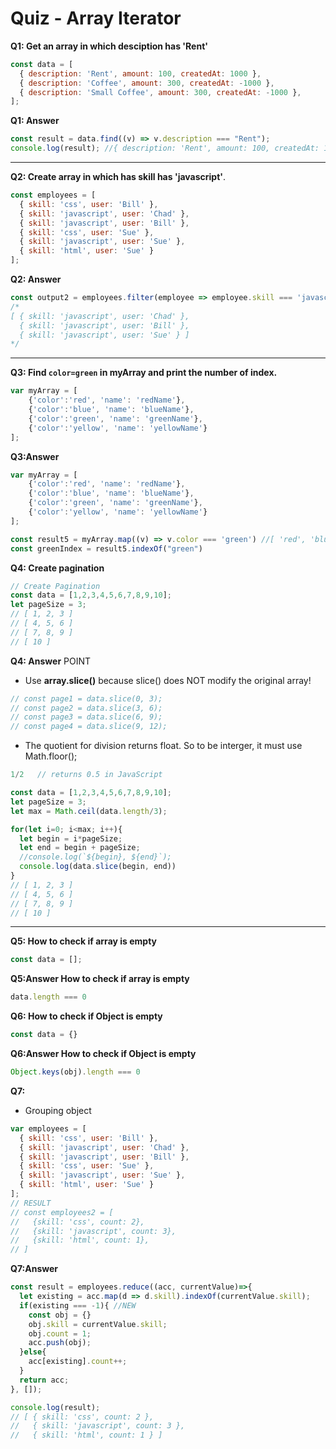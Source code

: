 # Quiz - Array Iterator

**Q1: Get an array in which desciption has 'Rent'**
```js
const data = [
  { description: 'Rent', amount: 100, createdAt: 1000 },
  { description: 'Coffee', amount: 300, createdAt: -1000 },
  { description: 'Small Coffee', amount: 300, createdAt: -1000 },
];
```

**Q1: Answer**
```js
const result = data.find((v) => v.description === "Rent");
console.log(result); //{ description: 'Rent', amount: 100, createdAt: 1000 }
```
<hr />


**Q2: Create array in which has skill has 'javascript'**.
```js
const employees = [
  { skill: 'css', user: 'Bill' },
  { skill: 'javascript', user: 'Chad' },
  { skill: 'javascript', user: 'Bill' },
  { skill: 'css', user: 'Sue' },
  { skill: 'javascript', user: 'Sue' },
  { skill: 'html', user: 'Sue' }
];
```

**Q2: Answer**
```js
const output2 = employees.filter(employee => employee.skill === 'javascript');
/*
[ { skill: 'javascript', user: 'Chad' },
  { skill: 'javascript', user: 'Bill' },
  { skill: 'javascript', user: 'Sue' } ]
*/ 
```
<hr />

**Q3: Find `color=green` in myArray and print the number of index.**
```js
var myArray = [
	{'color':'red', 'name': 'redName'},
	{'color':'blue', 'name': 'blueName'},
	{'color':'green', 'name': 'greenName'},
	{'color':'yellow', 'name': 'yellowName'}
];
```

**Q3:Answer**

```js
var myArray = [
	{'color':'red', 'name': 'redName'},
	{'color':'blue', 'name': 'blueName'},
	{'color':'green', 'name': 'greenName'},
	{'color':'yellow', 'name': 'yellowName'}
];

const result5 = myArray.map((v) => v.color === 'green') //[ 'red', 'blue', 'green', 'yellow' ]
const greenIndex = result5.indexOf("green")

```


**Q4: Create pagination**
```js
// Create Pagination
const data = [1,2,3,4,5,6,7,8,9,10];
let pageSize = 3;
// [ 1, 2, 3 ]
// [ 4, 5, 6 ]
// [ 7, 8, 9 ]
// [ 10 ]
```

**Q4: Answer**
POINT

- Use **array.slice()** because slice() does NOT modify the original array! 
```js
// const page1 = data.slice(0, 3);
// const page2 = data.slice(3, 6);
// const page3 = data.slice(6, 9);
// const page4 = data.slice(9, 12);
```


- The quotient for division returns float. So to be interger, it must use Math.floor();
```js
1/2   // returns 0.5 in JavaScript
```
 

```js
const data = [1,2,3,4,5,6,7,8,9,10];
let pageSize = 3;
let max = Math.ceil(data.length/3);

for(let i=0; i<max; i++){
  let begin = i*pageSize;
  let end = begin + pageSize;
  //console.log(`${begin}, ${end}`);
  console.log(data.slice(begin, end))
}
// [ 1, 2, 3 ]
// [ 4, 5, 6 ]
// [ 7, 8, 9 ]
// [ 10 ]
```
<hr />



**Q5: How to check if array is empty**
```js
const data = [];
```
**Q5:Answer How to check if array is empty**
```js
data.length === 0
```

**Q6: How to check if Object is empty**
```js
const data = {}
```
**Q6:Answer How to check if Object is empty**
```js
Object.keys(obj).length === 0
```


**Q7:**
- Grouping object
  
```js
var employees = [
  { skill: 'css', user: 'Bill' },
  { skill: 'javascript', user: 'Chad' },
  { skill: 'javascript', user: 'Bill' },
  { skill: 'css', user: 'Sue' },
  { skill: 'javascript', user: 'Sue' },
  { skill: 'html', user: 'Sue' }
];
// RESULT
// const employees2 = [
//   {skill: 'css', count: 2},
//   {skill: 'javascript', count: 3},
//   {skill: 'html', count: 1},
// ]
```

**Q7:Answer**
```js
const result = employees.reduce((acc, currentValue)=>{
  let existing = acc.map(d => d.skill).indexOf(currentValue.skill);
  if(existing === -1){ //NEW
    const obj = {}
    obj.skill = currentValue.skill;
    obj.count = 1;
    acc.push(obj);
  }else{
    acc[existing].count++;
  }
  return acc;
}, []);

console.log(result);
// [ { skill: 'css', count: 2 },
//   { skill: 'javascript', count: 3 },
//   { skill: 'html', count: 1 } ]
```

